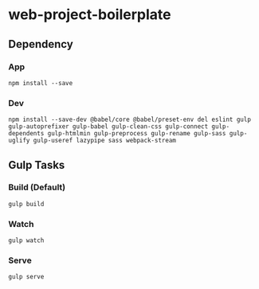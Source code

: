 # web-project-boilerplate

## Dependency

### App

```
npm install --save
```

### Dev

```
npm install --save-dev @babel/core @babel/preset-env del eslint gulp gulp-autoprefixer gulp-babel gulp-clean-css gulp-connect gulp-dependents gulp-htmlmin gulp-preprocess gulp-rename gulp-sass gulp-uglify gulp-useref lazypipe sass webpack-stream
```

## Gulp Tasks

### Build (Default)

```
gulp build
```

### Watch

```
gulp watch
```

### Serve

```
gulp serve
```